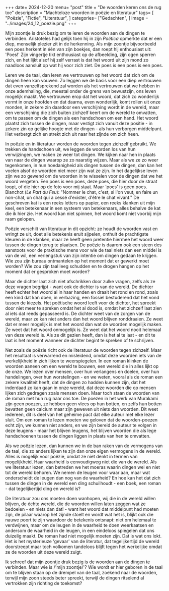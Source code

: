 +++
date= 2024-12-20
menu= "post"
title = "De woorden keren ons de rug toe"
description = "Machteloze woorden in poëzie en literatuur"
tags= [
		"Poëzie",
		"Fictie",
		"Literatuur",
]
categories= ["Gedachten",
]
image = "../images/24_12_poezie.png"
+++

Mijn zoontje is druk bezig om te leren de woorden aan de dingen te verbinden. Aristoteles had gelijk toen hij in zijn *Poëtica* opmerkte dat er een diep, menselijk plezier zit in de herkenning. Als mijn zoontje bijvoorbeeld een poes herkent in één van zijn boekjes, dan roept hij enthousiast uit: \'Poes!\' Zijn vingertje tikt enthousiast op de afbeelding, zijn ogen sperren zich, en het lijkt alsof hij zelf verrast is dat het woord uit zijn mond zo naadloos aansluit op wat hij voor zich ziet. De poes is een poes is een poes.

Leren we de taal, dan leren we vertrouwen op het woord dat zich om de dingen heen kan vouwen. Zo leggen we de basis voor een diep vertrouwen dat even vanzelfsprekend zal worden als het vertrouwen dat we hebben in onze ademhaling, die, meestal onder de grens van bewustzijn, ons leven mogelijk maakt. We vertrouwen erop dat het woord, dat zich zo wonderlijk vormt in onze hoofden en dat daarna, even wonderlijk, komt rollen uit onze monden, in zekere zin daardoor een verschijning wordt in de wereld, maar een verschijning die zich buiten zichzelf keert om de wereld te omvatten, om te passen om de dingen als een handschoen om een hand. Het woord plaatst zich tussen de dingen, maar vestigt zich vanuit deze positie - in zekere zin op gelijke hoogte met de dingen - als hun verborgen middelpunt. Het verbergt zich en strekt zich uit naar het zijnde om zich heen. 

In poëzie en in literatuur worden de woorden tegen zichzelf gebruikt. We trekken de handschoen uit, we leggen de woorden los van hun verwijzingen, we maken ze weer tot dingen. We kijken naar hen in plaats van naar de dingen waarop ze zo naarstig wijzen. Maar als we ze zo weer tegenkomen, in hun hoedanigheid als dingen tussen de dingen, dan kan het voelen alsof de woorden niet meer zijn wat ze zijn. In het dagelijkse leven zijn we zo gewend om de woorden in te wisselen voor de dingen dat we het woord vergeten. Een poes is een poes, deze poes, die hier door de straat loopt, of die hier op de foto voor mij staat. Maar \'poes\' is geen poes. Blanchot (*Le Part du Feu*): \"Nommer le chat, c'est, si l\'on veut, en faire un non-chat, un chat qui a cessé d\'exister, d\'être le chat vivant.\" De geschreven kat is een reeks letters op papier, een reeks klanken uit mijn keel, een betekenaar in een systeem van betekenaars, alles behalve de kat die ik hier zie. Het woord kan niet spinnen, het woord komt niet voorbij mijn raam gelopen.

Poëzie verschilt van literatuur in dit opzicht: ze houdt de woorden vast en wringt ze uit, doet alle betekenis eruit sijpelen, onthult de prachtigste kleuren in de klanken, maar ze heeft geen pretentie hiermee het woord weer tussen de dingen terug te plaatsen. De poëzie is daarom ook een steen des aanstoots voor de praktische mens voor wie de taal niets dan een middel is van de wil, een verlengstuk van zijn intentie om dingen gedaan te krijgen. Wie zou zijn bureau ontmantelen op het moment dat er gewerkt moet worden? Wie zou zijn taal leeg schudden en te drogen hangen op het moment dat er gesproken moet worden? 

Maar de dichter laat zich niet afschrikken door zulke vragen, zelfs als ze deze vragen begrijpt - want ook de dichter is van de wereld. De dichter heeft echter het woord al in haar handen en draait het rond en rond, zoals een kind dat kan doen, in verbazing, een fossiel bestuderend dat het vond tussen de kiezels. Het poëtische woord leeft voor de dichter, het spreekt door niet meer te spreken omdat het al dood is, omdat het zichzelf laat zien al iets dat reeds gepasseerd is. De dichter weet van de zorgen van de wereld, maar ze kan niet anders dan het woord blijven ronddraaien. Ze weet dat er meer mogelijk is met het woord dan wat de woorden mogelijk maken. Ze weet dat het woord onmogelijk is. Ze weet dat het woord nooit helemaal van deze wereld is. Als ze dit gezien heeft, dan is het al te laat - en dit te laat is het moment wanneer de dichter begint te spreken of te schrijven. 

Net zoals de poëzie richt ook de literatuur de woorden tegen zichzelf. Maar het resultaat is verwarrend en misleidend, omdat deze woorden iets van de werkelijkheid in zich lijken te weerspiegelen. In een roman klinken de woorden aaneen om een wereld te bouwen, een wereld die in alles lijkt op de onze. We lezen over mensen, over hun verlangens en doelen, over hun handelingen, over hun worstelingen - en we weten, vooral als de roman een zekere kwaliteit heeft, dat de dingen zo hadden kunnen zijn, dat het inderdaad zo kan gaan in onze wereld, dat deze woorden die op mensen lijken zich gedragen zoals mensen doen. Maar toch staan de woorden van de roman met hun rug naar ons toe. De poezen in het werk van Murakami zijn geen poezen, ze hebben geen vlees op hun botten, en zelfs hun botten bevatten geen calcium maar zijn geweven uit niets dan woorden. Dit weet iedereen, dit is deel van het geheime pact dat elke auteur met elke lezer sluit. Om een roman te lezen moeten we geloven dat de woorden-poezen echt zijn, we kunnen niet anders, en we zijn bereid de auteur te volgen in deze leugens - maar het blijven leugens, het blijven woorden die als lege handschoenen tussen de dingen liggen in plaats van hen te omvatten. 

Als we poëzie lezen, dan kunnen we in de ban raken van de vermogens van de taal, die zo anders lijken te zijn dan onze eigen vermogens in de wereld. Alles is mogelijk voor poëzie, omdat ze niet denkt in termen van mogelijkheid. Haar waarheid is eenvoudigweg niet die van de wereld. Als we literatuur lezen, dan betreden we het moeras waarin dingen wel en niet tot de wereld behoren. We nemen de leugen voor waar aan, maar wat onderscheidt de leugen dan nog van de waarheid? En hoe kan het dat zich tussen de dingen in de wereld een ding schuilhoudt - een boek, een roman - dat tegelijkertijd ding en wereld is? 

De literatuur zou ons moeten doen wanhopen, wij die in de wereld willen blijven, de échte wereld, die de woorden willen laten zeggen wat ze bedoelen - en niets dan dat! - want het woord dat middelpunt had moeten zijn, de pilaar waarop het zijnde stoelt en wordt wat het is, blijkt ook die nauwe poort te zijn waardoor de betekenis ontsnapt: niet om helemaal te verdwijnen, maar om de leugen in de waarheid te doen weerkaatsen en andersom de waarheid in de leugen, in een eindeloos spiegelen dat ons duizelig maakt. De roman had niet mogelijk moeten zijn. Dat is wat ons lokt. Het is het mysterieuze \'gevaar\' van de literatur, dat tegelijkertijd de wereld doorstreept maar toch volkomen tandeloos blijft tegen het werkelijke omdat ze de woorden uit deze wereld zuigt. 

Ik schreef dat mijn zoontje druk bezig is de woorden aan de dingen te verbinden. Maar wie is /'mijn zoontje/'? Wie wordt er hier geboren in de taal om te blijven staan op de drempel van de taal, zoekend naar de woorden, terwijl mijn zoon steeds beter spreekt, terwijl de dingen ritselend al vertrokken zijn richting de toekomst?

